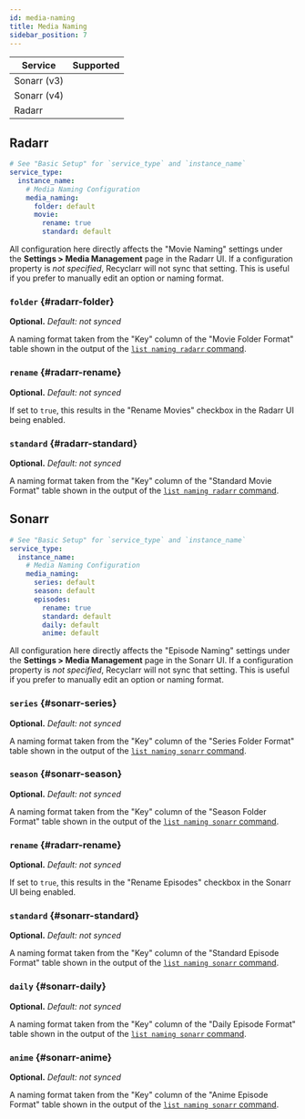 ```yaml
---
id: media-naming
title: Media Naming
sidebar_position: 7
---
```


| Service     |                        Supported                         |
| ----------- | :------------------------------------------------------: |
| Sonarr (v3) | <icon icon="mdi:check-bold" height="24" color="green" /> |
| Sonarr (v4) | <icon icon="mdi:check-bold" height="24" color="green" /> |
| Radarr      | <icon icon="mdi:check-bold" height="24" color="green" /> |

## Radarr

```yml
# See "Basic Setup" for `service_type` and `instance_name`
service_type:
  instance_name:
    # Media Naming Configuration
    media_naming:
      folder: default
      movie:
        rename: true
        standard: default
```

All configuration here directly affects the "Movie Naming" settings under the **Settings > Media
Management** page in the Radarr UI. If a configuration property is *not specified*, Recyclarr will
not sync that setting. This is useful if you prefer to manually edit an option or naming format.

### `folder` {#radarr-folder}

**Optional.** *Default: not synced*

A naming format taken from the "Key" column of the "Movie Folder Format" table shown in the output
of the [`list naming radarr` command][list-radarr].

### `rename` {#radarr-rename}

**Optional.** *Default: not synced*

If set to `true`, this results in the "Rename Movies" checkbox in the Radarr UI being enabled.

### `standard` {#radarr-standard}

**Optional.** *Default: not synced*

A naming format taken from the "Key" column of the "Standard Movie Format" table shown in the output
of the [`list naming radarr` command][list-radarr].

[list-radarr]: /cli/list/list-naming.md

## Sonarr

```yml
# See "Basic Setup" for `service_type` and `instance_name`
service_type:
  instance_name:
    # Media Naming Configuration
    media_naming:
      series: default
      season: default
      episodes:
        rename: true
        standard: default
        daily: default
        anime: default
```

All configuration here directly affects the "Episode Naming" settings under the **Settings > Media
Management** page in the Sonarr UI. If a configuration property is *not specified*, Recyclarr will
not sync that setting. This is useful if you prefer to manually edit an option or naming format.

### `series` {#sonarr-series}

**Optional.** *Default: not synced*

A naming format taken from the "Key" column of the "Series Folder Format" table shown in the output
of the [`list naming sonarr` command][list-sonarr].

### `season` {#sonarr-season}

**Optional.** *Default: not synced*

A naming format taken from the "Key" column of the "Season Folder Format" table shown in the output
of the [`list naming sonarr` command][list-sonarr].

### `rename` {#radarr-rename}

**Optional.** *Default: not synced*

If set to `true`, this results in the "Rename Episodes" checkbox in the Sonarr UI being enabled.

### `standard` {#sonarr-standard}

**Optional.** *Default: not synced*

A naming format taken from the "Key" column of the "Standard Episode Format" table shown in the
output of the [`list naming sonarr` command][list-sonarr].

### `daily` {#sonarr-daily}

**Optional.** *Default: not synced*

A naming format taken from the "Key" column of the "Daily Episode Format" table shown in the output
of the [`list naming sonarr` command][list-sonarr].

### `anime` {#sonarr-anime}

**Optional.** *Default: not synced*

A naming format taken from the "Key" column of the "Anime Episode Format" table shown in the output
of the [`list naming sonarr` command][list-sonarr].

[list-sonarr]: /cli/list/list-naming.md
